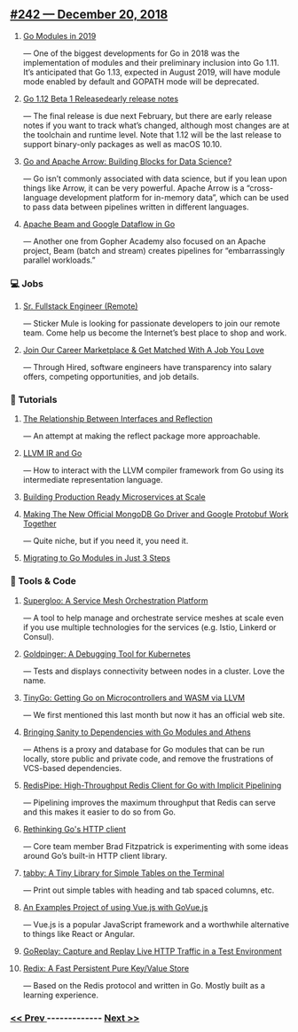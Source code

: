 ## [#242 — December 20, 2018](https://golangweekly.com/issues/242)

1. [Go Modules in 2019](https://golangweekly.com/link/57125/web)

     — One of the biggest developments for Go in 2018 was the implementation of modules and their preliminary inclusion into Go 1.11. It’s anticipated that Go 1.13, expected in August 2019, will have module mode enabled by default and GOPATH mode will be deprecated.
1. [Go 1.12 Beta 1 Releasedearly release notes](https://golangweekly.com/link/57126/web)

     — The final release is due next February, but there are early release notes if you want to track what’s changed, although most changes are at the toolchain and runtime level. Note that 1.12 will be the last release to support binary-only packages as well as macOS 10.10.
1. [Go and Apache Arrow: Building Blocks for Data Science?](https://golangweekly.com/link/57129/web)

     — Go isn’t commonly associated with data science, but if you lean upon things like Arrow, it can be very powerful. Apache Arrow is a “cross-language development platform for in-memory data”, which can be used to pass data between pipelines written in different languages.
1. [Apache Beam and Google Dataflow in Go](https://golangweekly.com/link/57130/web)

     — Another one from Gopher Academy also focused on an Apache project, Beam (batch and stream) creates pipelines for “embarrassingly parallel workloads.”
### 💻 Jobs

1. [Sr. Fullstack Engineer (Remote)](https://golangweekly.com/link/57131/web)

     — Sticker Mule is looking for passionate developers to join our remote team. Come help us become the Internet’s best place to shop and work.
1. [Join Our Career Marketplace & Get Matched With A Job You Love](https://golangweekly.com/link/57132/web)

     — Through Hired, software engineers have transparency into salary offers, competing opportunities, and job details.
### 📘 Tutorials 

1. [The Relationship Between Interfaces and Reflection](https://golangweekly.com/link/57133/web)

     — An attempt at making the reflect package more approachable.
1. [LLVM IR and Go](https://golangweekly.com/link/57134/web)

     — How to interact with the LLVM compiler framework from Go using its intermediate representation language.
1. [Building Production Ready Microservices at Scale](https://golangweekly.com/link/57135/web)

1. [Making The New Official MongoDB Go Driver and Google Protobuf Work Together](https://golangweekly.com/link/57136/web)

     — Quite niche, but if you need it, you need it.
1. [Migrating to Go Modules in Just 3 Steps](https://golangweekly.com/link/57138/web)

### 🔧 Tools & Code

1. [Supergloo: A Service Mesh Orchestration Platform](https://golangweekly.com/link/57139/web)

     — A tool to help manage and orchestrate service meshes at scale even if you use multiple technologies for the services (e.g. Istio, Linkerd or Consul).
1. [Goldpinger: A Debugging Tool for Kubernetes](https://golangweekly.com/link/57140/web)

     — Tests and displays connectivity between nodes in a cluster. Love the name.
1. [TinyGo: Getting Go on Microcontrollers and WASM via LLVM](https://golangweekly.com/link/57141/web)

     — We first mentioned this last month but now it has an official web site.
1. [Bringing Sanity to Dependencies with Go Modules and Athens](https://golangweekly.com/link/57142/web)

     — Athens is a proxy and database for Go modules that can be run locally, store public and private code, and remove the frustrations of VCS-based dependencies.
1. [RedisPipe: High-Throughput Redis Client for Go with Implicit Pipelining](https://golangweekly.com/link/57143/web)

     — Pipelining improves the maximum throughput that Redis can serve and this makes it easier to do so from Go.
1. [Rethinking Go's HTTP client](https://golangweekly.com/link/57144/web)

     — Core team member Brad Fitzpatrick is experimenting with some ideas around Go’s built-in HTTP client library.
1. [tabby: A Tiny Library for Simple Tables on the Terminal](https://golangweekly.com/link/57145/web)

     — Print out simple tables with heading and tab spaced columns, etc.
1. [An Examples Project of using Vue.js with GoVue.js](https://golangweekly.com/link/57147/web)

     — Vue.js is a popular JavaScript framework and a worthwhile alternative to things like React or Angular.
1. [GoReplay: Capture and Replay Live HTTP Traffic in a Test Environment](https://golangweekly.com/link/57149/web)

1. [Redix: A Fast Persistent Pure Key/Value Store](https://golangweekly.com/link/57150/web)

     — Based on the Redis protocol and written in Go. Mostly built as a learning experience.

### [ << Prev ](golangweekly-241.md) ------------- [ Next >> ](golangweekly-243.md)